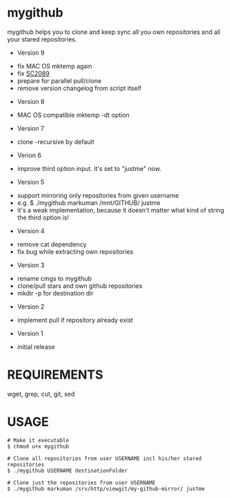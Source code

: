 mygithub
====

mygithub helps you to clone and keep sync all you own repositories and all your stared repositories.

- Version 9
 * fix MAC OS mktemp again
 * fix [SC2089](https://github.com/koalaman/shellcheck/wiki/SC2086)
 * prepare for parallel pull/clone
 * remove version changelog from script itself

- Version 8
 * MAC OS compatible mktemp -dt option

- Version 7
 * clone -recursive by default

- Verion 6
 * improve third option input. it's set to "justme" now.

- Version 5
 * support mirroring only repositories from given username
 * e.g. $ ./mygithub markuman /mnt/GITHUB/ justme
 * it's a weak implementation, because it doesn't matter what kind of string the third option is!

- Version 4
 * remove cat dependency
 * fix bug while extracting own repositories

- Version 3
 * rename cmgs to mygithub
 * clone/pull stars and own github repositories
 * mkdir -p for destination dir

- Version 2
 * implement pull if repository already exist

- Version 1
 * initial release


# REQUIREMENTS
 wget, grep, cut, git, sed

# USAGE

    # Make it executable
    $ chmod u+x mygithub
    
    # Clone all repositories from user USERNAME incl his/her stared repositories
    $ ./mygithub USERNAME destinationFolder
    
    # Clone just the repositories from user USERNAME
    $ ./mygithub markuman /srv/http/viewgit/my-github-mirror/ justme

